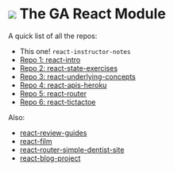 # ![](https://ga-dash.s3.amazonaws.com/production/assets/logo-9f88ae6c9c3871690e33280fcf557f33.png) The GA React Module

A quick list of all the repos:

- This one! `react-instructor-notes`
- [Repo 1: react-intro](../../../react-intro)
- [Repo 2: react-state-exercises](../../../react-state-exercises)
- [Repo 3: react-underlying-concepts](../../../react-underlying-concepts)
- [Repo 4: react-apis-heroku](../../../react-apis-heroku)
- [Repo 5: react-router](../../../react-router)
- [Repo 6: react-tictactoe](../../../react-tictactoe)

Also:
- [react-review-guides](../../../react-review-guides)
- [react-film](../../../react-film)
- [react-router-simple-dentist-site](../../../react-router-simple-dentist-site)
- [react-blog-project](../../../react-blog-project)
